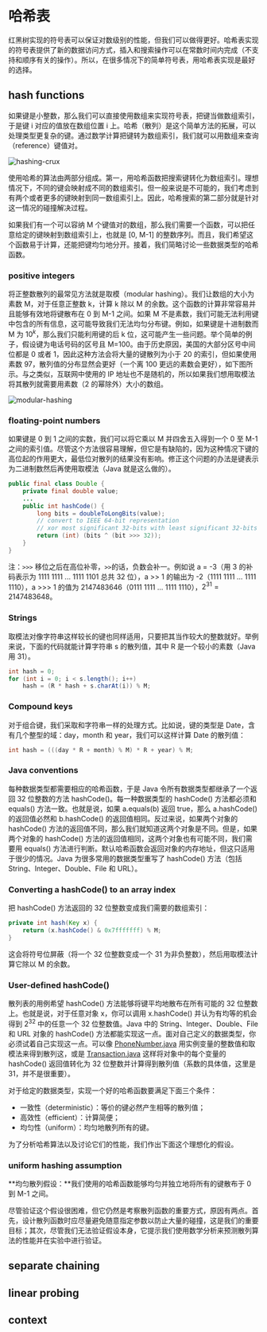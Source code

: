 # 哈希表

红黑树实现的符号表可以保证对数级别的性能，但我们可以做得更好。哈希表实现的符号表提供了新的数据访问方式，插入和搜索操作可以在常数时间内完成（不支持和顺序有关的操作）。所以，在很多情况下的简单符号表，用哈希表实现是最好的选择。

## hash functions

如果键是小整数，那么我们可以直接使用数组来实现符号表，把键当做数组索引，于是键 i 对应的值放在数组位置 i 上。哈希（散列）是这个简单方法的拓展，可以处理类型更复杂的键。通过数学计算把键转为数组索引，我们就可以用数组来查询（reference）键值对。

![hashing-crux]()

使用哈希的算法由两部分组成。第一，用哈希函数把搜索键转化为数组索引。理想情况下，不同的键会映射成不同的数组索引。但一般来说是不可能的，我们考虑到有两个或者更多的键映射到同一数组索引上。因此，哈希搜索的第二部分就是针对这一情况的碰撞解决过程。

如果我们有一个可以容纳 M 个键值对的数组，那么我们需要一个函数，可以把任意给定的键映射到数组索引上，也就是 [0, M-1] 的整数序列。而且，我们希望这个函数易于计算，还能把键均匀地分开。接着，我们简略讨论一些数据类型的哈希函数。

### positive integers

将正整数散列的最常见方法就是取模（modular hashing）。我们让数组的大小为素数 M，对于任意正整数 k，计算 k 除以 M 的余数。这个函数的计算非常容易并且能够有效地将键散布在 0 到 M-1 之间。如果 M 不是素数，我们可能无法利用键中包含的所有信息，这可能导致我们无法均匀分布键。例如，如果键是十进制数而 M 为 $10^{k}$，那么我们只能利用键的后 k 位，这可能产生一些问题。举个简单的例子，假设键为电话号码的区号且 M=100。由于历史原因，美国的大部分区号中间位都是 0 或者 1，因此这种方法会将大量的键散列为小于 20 的索引，但如果使用素数 97，散列值的分布显然会更好（一个离 100 更远的素数会更好），如下图所示。与之类似，互联网中使用的 IP 地址也不是随机的，所以如果我们想用取模法将其散列就需要用素数（2 的幂除外）大小的数组。

![modular-hashing]()

### floating-point numbers

如果键是 0 到 1 之间的实数，我们可以将它乘以 M 并四舍五入得到一个 0 至 M-1 之间的索引值。尽管这个方法很容易理解，但它是有缺陷的，因为这种情况下键的高位起的作用更大，最低位对散列的结果没有影响。修正这个问题的办法是键表示为二进制数然后再使用取模法（Java 就是这么做的）。

```java
public final class Double {
    private final double value;
    ...
    public int hashCode() {
        long bits = doubleToLongBits(value);
        // convert to IEEE 64-bit representation
        // xor most significant 32-bits with least significant 32-bits
        return (int) (bits ^ (bit >>> 32));
    }
}
```

注：`>>>` 移位之后在高位补零，`>>`的话，负数会补一。例如说 a = -3（用 3 的补码表示为 1111 1111 ... 1111 1101 总共 32 位），a >> 1 的输出为 -2（1111 1111 ... 1111 1110），a >>> 1 的值为 2147483646（0111 1111 ... 1111 1110），$2^{31} = 2147483648$。

### Strings

取模法对像字符串这样较长的键也同样适用，只要把其当作较大的整数就好。举例来说，下面的代码就能计算字符串 s 的散列值，其中 R 是一个较小的素数（Java 用 31）。

```java
int hash = 0;
for (int i = 0; i < s.length(); i++)
    hash = (R * hash + s.charAt(i)) % M;
```

### Compound keys

对于组合键，我们采取和字符串一样的处理方式。比如说，键的类型是 Date，含有几个整型的域：day，month 和 year，我们可以这样计算 Date 的散列值：

```java
int hash = (((day * R + month) % M) * R + year) % M;
```

### Java conventions

每种数据类型都需要相应的哈希函数，于是 Java 令所有数据类型都继承了一个返回 32 位整数的方法 hashCode()。每一种数据类型的 hashCode() 方法都必须和 equals() 方法一致。也就是说，如果 a.equals(b) 返回 true，那么 a.hashCode() 的返回值必然和 b.hashCode() 的返回值相同。反过来说，如果两个对象的 hashCode() 方法的返回值不同，那么我们就知道这两个对象是不同。但是，如果两个对象的 hashCode() 方法的返回值相同，这两个对象也有可能不同，我们需要用 equals() 方法进行判断。默认哈希函数会返回对象的内存地址，但这只适用于很少的情况。Java 为很多常用的数据类型重写了 hashCode() 方法（包括 String、Integer、Double、File 和 URL）。

### Converting a hashCode() to an array index

把 hashCode() 方法返回的 32 位整数变成我们需要的数组索引：

```java
private int hash(Key x) {
    return (x.hashCode() & 0x7fffffff) % M;
}
```

这会将符号位屏蔽（将一个 32 位整数变成一个 31 为非负整数），然后用取模法计算它除以 M 的余数。

### User-defined hashCode()

散列表的用例希望 hashCode() 方法能够将键平均地散布在所有可能的 32 位整数上。也就是说，对于任意对象 x，你可以调用 x.hashCode() 并认为有均等的机会得到 $2^{32}$ 中的任意一个 32 位整数值。Java 中的 String、Integer、Double、File 和 URL 对象的 hashCode() 方法都能实现这一点。面对自己定义的数据类型，你必须试着自己实现这一点。可以像 [PhoneNumber.java](https://algs4.cs.princeton.edu/34hash/PhoneNumber.java.html) 用实例变量的整数值和取模法来得到散列这，或是 [Transaction.java](https://algs4.cs.princeton.edu/34hash/Transaction.java.html) 这样将对象中的每个变量的 hashCode() 返回值转化为 32 位整数并计算得到散列值（系数的具体值，这里是 31，并不是很重要）。

对于给定的数据类型，实现一个好的哈希函数要满足下面三个条件：

- 一致性（deterministic）：等价的键必然产生相等的散列值；
- 高效性（efficient）：计算简便；
- 均匀性（uniform）：均匀地散列所有的键。

为了分析哈希算法以及讨论它们的性能，我们作出下面这个理想化的假设。

### uniform hashing assumption

**均匀散列假设：**我们使用的哈希函数能够均匀并独立地将所有的键散布于 0 到 M-1 之间。

尽管验证这个假设很困难，但它仍然是考察散列函数的重要方式，原因有两点。首先，设计散列函数时应尽量避免随意指定参数以防止大量的碰撞，这是我们的重要目标；其次，尽管我们无法验证假设本身，它提示我们使用数学分析来预测散列算法的性能并在实验中进行验证。

## separate chaining

## linear probing

## context
